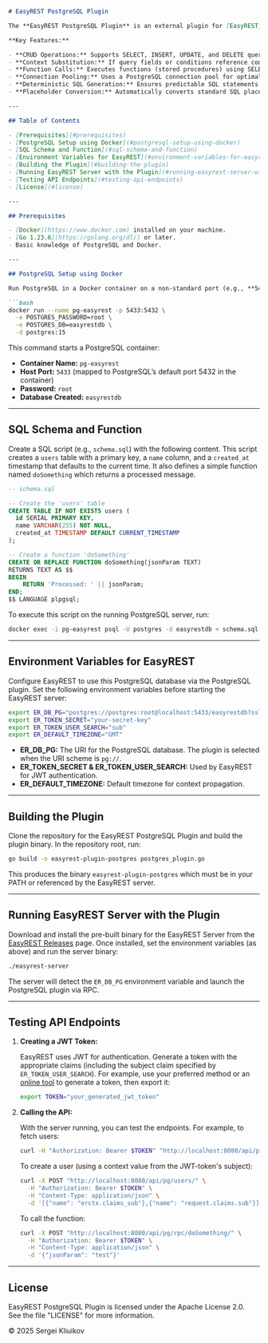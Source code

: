 ```markdown
# EasyREST PostgreSQL Plugin

The **EasyREST PostgreSQL Plugin** is an external plugin for [EasyREST](https://github.com/onegreyonewhite/easyrest) that enables EasyREST to connect to and perform CRUD operations on PostgreSQL databases. This plugin implements the `easyrest.DBPlugin` interface using a PostgreSQL connection pool, context-based value substitution, and transactional function execution.

**Key Features:**

- **CRUD Operations:** Supports SELECT, INSERT, UPDATE, and DELETE queries.
- **Context Substitution:** If query fields or conditions reference context variables (using the `erctx.` prefix), the plugin substitutes these values from the provided context.
- **Function Calls:** Executes functions (stored procedures) using SELECT syntax within a transaction, ensuring rollback on error.
- **Connection Pooling:** Uses a PostgreSQL connection pool for optimal performance.
- **Deterministic SQL Generation:** Ensures predictable SQL statements by sorting map keys where necessary.
- **Placeholder Conversion:** Automatically converts standard SQL placeholders ("?") to PostgreSQL-style placeholders (e.g., `$1`, `$2`, ...).

---

## Table of Contents

- [Prerequisites](#prerequisites)
- [PostgreSQL Setup using Docker](#postgresql-setup-using-docker)
- [SQL Schema and Function](#sql-schema-and-function)
- [Environment Variables for EasyREST](#environment-variables-for-easyrest)
- [Building the Plugin](#building-the-plugin)
- [Running EasyREST Server with the Plugin](#running-easyrest-server-with-the-plugin)
- [Testing API Endpoints](#testing-api-endpoints)
- [License](#license)

---

## Prerequisites

- [Docker](https://www.docker.com) installed on your machine.
- [Go 1.23.6](https://golang.org/dl/) or later.
- Basic knowledge of PostgreSQL and Docker.

---

## PostgreSQL Setup using Docker

Run PostgreSQL in a Docker container on a non-standard port (e.g., **5433**) with a pre-created database. Open your terminal and execute:

```bash
docker run --name pg-easyrest -p 5433:5432 \
  -e POSTGRES_PASSWORD=root \
  -e POSTGRES_DB=easyrestdb \
  -d postgres:15
```

This command starts a PostgreSQL container:

- **Container Name:** `pg-easyrest`
- **Host Port:** `5433` (mapped to PostgreSQL’s default port 5432 in the container)
- **Password:** `root`
- **Database Created:** `easyrestdb`

---

## SQL Schema and Function

Create a SQL script (e.g., `schema.sql`) with the following content. This script creates a `users` table with a primary key, a `name` column, and a `created_at` timestamp that defaults to the current time. It also defines a simple function named `doSomething` which returns a processed message.

```sql
-- schema.sql

-- Create the 'users' table
CREATE TABLE IF NOT EXISTS users (
  id SERIAL PRIMARY KEY,
  name VARCHAR(255) NOT NULL,
  created_at TIMESTAMP DEFAULT CURRENT_TIMESTAMP
);

-- Create a function 'doSomething'
CREATE OR REPLACE FUNCTION doSomething(jsonParam TEXT)
RETURNS TEXT AS $$
BEGIN
    RETURN 'Processed: ' || jsonParam;
END;
$$ LANGUAGE plpgsql;
```

To execute this script on the running PostgreSQL server, run:

```bash
docker exec -i pg-easyrest psql -U postgres -d easyrestdb < schema.sql
```

---

## Environment Variables for EasyREST

Configure EasyREST to use this PostgreSQL database via the PostgreSQL plugin. Set the following environment variables before starting the EasyREST server:

```bash
export ER_DB_PG="postgres://postgres:root@localhost:5433/easyrestdb?sslmode=disable"
export ER_TOKEN_SECRET="your-secret-key"
export ER_TOKEN_USER_SEARCH="sub"
export ER_DEFAULT_TIMEZONE="GMT"
```

- **ER_DB_PG:** The URI for the PostgreSQL database. The plugin is selected when the URI scheme is `pg://`.
- **ER_TOKEN_SECRET & ER_TOKEN_USER_SEARCH:** Used by EasyREST for JWT authentication.
- **ER_DEFAULT_TIMEZONE:** Default timezone for context propagation.

---

## Building the Plugin

Clone the repository for the EasyREST PostgreSQL Plugin and build the plugin binary. In the repository root, run:

```bash
go build -o easyrest-plugin-postgres postgres_plugin.go
```

This produces the binary `easyrest-plugin-postgres` which must be in your PATH or referenced by the EasyREST server.

---

## Running EasyREST Server with the Plugin

Download and install the pre-built binary for the EasyREST Server from the [EasyREST Releases](https://github.com/onegreyonewhite/easyrest/releases) page. Once installed, set the environment variables (as above) and run the server binary:

```bash
./easyrest-server
```

The server will detect the `ER_DB_PG` environment variable and launch the PostgreSQL plugin via RPC.

---

## Testing API Endpoints

1. **Creating a JWT Token:**

   EasyREST uses JWT for authentication. Generate a token with the appropriate claims (including the subject claim specified by `ER_TOKEN_USER_SEARCH`). For example, use your preferred method or an [online tool](https://jwt.io/) to generate a token, then export it:

   ```bash
   export TOKEN="your_generated_jwt_token"
   ```

2. **Calling the API:**

   With the server running, you can test the endpoints. For example, to fetch users:

   ```bash
   curl -H "Authorization: Bearer $TOKEN" "http://localhost:8080/api/pg/users/?select=id,name,created_at"
   ```

   To create a user (using a context value from the JWT-token's subject):

   ```bash
   curl -X POST "http://localhost:8080/api/pg/users/" \
     -H "Authorization: Bearer $TOKEN" \
     -H "Content-Type: application/json" \
     -d '[{"name": "erctx.claims_sub"},{"name": "request.claims.sub"}]'
   ```

   To call the function:

   ```bash
   curl -X POST "http://localhost:8080/api/pg/rpc/doSomething/" \
     -H "Authorization: Bearer $TOKEN" \
     -H "Content-Type: application/json" \
     -d '{"jsonParam": "test"}'
   ```

---

## License

EasyREST PostgreSQL Plugin is licensed under the Apache License 2.0.  
See the file "LICENSE" for more information.

© 2025 Sergei Kliuikov

